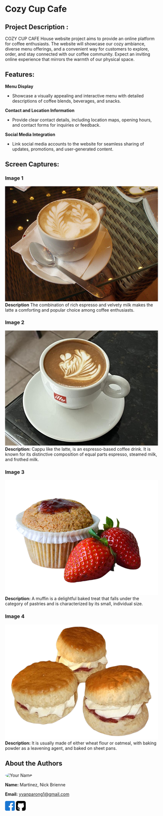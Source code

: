 # Cozy Cup Cafe 

## Project Description :

COZY CUP CAFE House website project aims to provide an online platform for coffee enthusiasts. The website will showcase our cozy ambiance, diverse menu offerings, and a convenient way for customers to explore, order, and stay connected with our coffee community. Expect an inviting online experience that mirrors the warmth of our physical space.

## Features:

**Menu Display** 

- Showcase a visually appealing and interactive menu with detailed descriptions of coffee blends, beverages, and snacks.

**Contact and Location Information** 

- Provide clear contact details, including location maps, opening hours, and contact forms for inquiries or feedback.

**Social Media Integration** 

- Link social media accounts to the website for seamless sharing of updates, promotions, and user-generated content.

## Screen Captures:

### Image 1
![Image 1](latte.jpg)
**Description** The combination of rich espresso and velvety milk makes the latte a comforting and popular choice among coffee enthusiasts.

### Image 2
![Image 2](cappu.jpg)
**Description:** Cappu like the latte, is an espresso-based coffee drink. It is known for its distinctive composition of equal parts espresso, steamed milk, and frothed milk. 

### Image 3
![Image 3](muffins.png)
**Description:** A muffin is a delightful baked treat that falls under the category of pastries and is characterized by its small, individual size.


### Image 4
![Image 4](scones.jpg)
**Description:** It is usually made of either wheat flour or oatmeal, with baking powder as a leavening agent, and baked on sheet pans. 



## About the Authors
<img src="[profile.jpg](https://avatars.githubusercontent.com/u/132065844?v=4)" alt="Your Name" width="150" style="border-radius: 50%">

**Name:** Martinez, Nick Brienne 


**Email:** yvanparong1@gmail.com

[![Facebook](facebook.png)](https://web.facebook.com/Amenesus)
[![GitHub](github-sign.png)](https://github.com/nck-brnne)
